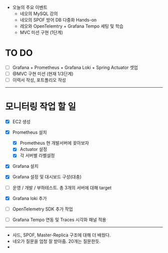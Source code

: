 - 오늘의 주요 이벤트
	- 네오의 MySQL 강의
	- 네오의 SPOF 방어 DB 다중화 Hands-on
	- 레오와 OpenTelemtry + Grafana Tempo 세팅 및 학습
	- MVC 미션 구현 (1단계)

# TO DO
- [ ] Grafana + Prometheus + Grafana Loki + Spring Actuator 셋업
- [ ] @MVC 구현 미션 (현재 1/3단계)
- [ ] 이력서 작성, 포트폴리오 작성

---

# 모니터링 작업 할 일
- [x] EC2 생성
- [x] Prometheus 설치
    - [x] Prometheus 현 개발서버에 꽂아보자
    - [x] Actuator 설정
    - [x] 각 서버별 라벨설정
- [x] Grafana 설치
- [x] Grafana 설정 및 대시보드 구성(대충)
- [ ] 운영 / 개발 / 부하테스트. 총 3개의 서버에 대해 target
- [x] Grafana loki 추가
- [ ] OpenTelemetry SDK 추가 작업
- [ ] Grafana Tempo 연동 및 Traces 시각화 패널 적용



---


- 샤드, SPOF, Master-Replica 구조에 대해 더 배웠다.
- 네오가 질문을 엄청 잘 받아줌. 20개는 질문한듯.
- 